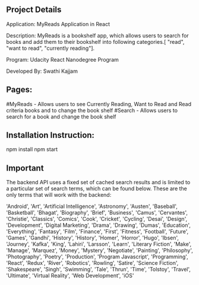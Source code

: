 ## Project Details
Application: MyReads Application in React

Description: MyReads is a bookshelf app, which allows users to search for books and add them to their bookshelf into following categories.[ "read", "want to read",  "currently reading"].

Program: Udacity React Nanodegree Program

Developed By: Swathi Kajjam


## Pages:
#MyReads - Allows users to see Currently Reading, Want to Read and Read criteria books and to change the book shelf
#Search -  Allows users to search for a book and change the book shelf


## Installation Instruction:
npm install
npm start


## Important
The backend API uses a fixed set of cached search results and is limited to a particular set of search terms, which can be found below. These are the only terms that will work with the backend:

'Android', 'Art', 'Artificial Intelligence', 'Astronomy', 'Austen', 'Baseball', 'Basketball', 'Bhagat', 'Biography', 'Brief', 'Business', 'Camus', 'Cervantes', 'Christie', 'Classics', 'Comics', 'Cook', 'Cricket', 'Cycling', 'Desai', 'Design', 'Development', 'Digital Marketing', 'Drama', 'Drawing', 'Dumas', 'Education', 'Everything', 'Fantasy', 'Film', 'Finance', 'First', 'Fitness', 'Football', 'Future', 'Games', 'Gandhi', 'History', 'History', 'Homer', 'Horror', 'Hugo', 'Ibsen', 'Journey', 'Kafka', 'King', 'Lahiri', 'Larsson', 'Learn', 'Literary Fiction', 'Make', 'Manage', 'Marquez', 'Money', 'Mystery', 'Negotiate', 'Painting', 'Philosophy', 'Photography', 'Poetry', 'Production', 'Program Javascript', 'Programming', 'React', 'Redux', 'River', 'Robotics', 'Rowling', 'Satire', 'Science Fiction', 'Shakespeare', 'Singh', 'Swimming', 'Tale', 'Thrun', 'Time', 'Tolstoy', 'Travel', 'Ultimate', 'Virtual Reality', 'Web Development', 'iOS'



